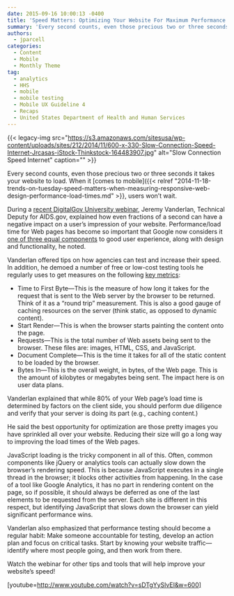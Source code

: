 ```yaml
---
date: 2015-09-16 10:00:13 -0400
title: 'Speed Matters: Optimizing Your Website For Maximum Performance'
summary: 'Every second counts, even those precious two or three seconds it takes your website to load. When it comes to mobile, users won&rsquo;t wait. During a recent DigitalGov University webinar, Jeremy Vanderlan, Technical Deputy for AIDS.gov, explained how even fractions of a second can have a negative impact on a user&rsquo;s impression of your website.'
authors:
  - jparcell
categories:
  - Content
  - Mobile
  - Monthly Theme
tag:
  - analytics
  - HHS
  - mobile
  - mobile testing
  - Mobile UX Guideline 4
  - Recaps
  - United States Department of Health and Human Services
---
```


{{< legacy-img src="https://s3.amazonaws.com/sitesusa/wp-content/uploads/sites/212/2014/11/600-x-330-Slow-Connection-Speed-Internet-Jrcasas-iStock-Thinkstock-164483907.jpg" alt="Slow Connection Speed Internet" caption="" >}} 

Every second counts, even those precious two or three seconds it takes your website to load. When it [comes to mobile]({{< relref "2014-11-18-trends-on-tuesday-speed-matters-when-measuring-responsive-web-design-performance-load-times.md" >}}, users won’t wait.

During a [recent DigitalGov University webinar](https://www.youtube.com/watch?t=10&v=sDTgYySlvEI), Jeremy Vanderlan, Technical Deputy for AIDS.gov, explained how even fractions of a second can have a negative impact on a user’s impression of your website. Performance/load time for Web pages has become so important that Google now considers it [one of three equal components](http://backlinko.com/google-ranking-factors) to good user experience, along with design and functionality, he noted.

Vanderlan offered tips on how agencies can test and increase their speed. In addition, he demoed a number of free or low-cost testing tools he regularly uses to get measures on the following [key metrics](https://sites.google.com/a/webpagetest.org/docs/using-webpagetest/metrics):

  * Time to First Byte—This is the measure of how long it takes for the request that is sent to the Web server by the browser to be returned. Think of it as a “round trip” measurement. This is also a good gauge of caching resources on the server (think static, as opposed to dynamic content).
  * Start Render—This is when the browser starts painting the content onto the page.
  * Requests—This is the total number of Web assets being sent to the browser. These files are: images, HTML, CSS, and JavaScript.
  * Document Complete—This is the time it takes for all of the static content to be loaded by the browser.
  * Bytes In—This is the overall weight, in bytes, of the Web page. This is the amount of kilobytes or megabytes being sent. The impact here is on user data plans.

Vanderlan explained that while 80% of your Web page’s load time is determined by factors on the client side, you should perform due diligence and verify that your server is doing its part (e.g., caching content.)

He said the best opportunity for optimization are those pretty images you have sprinkled all over your website. Reducing their size will go a long way to improving the load times of the Web pages.

JavaScript loading is the tricky component in all of this. Often, common components like jQuery or analytics tools can actually slow down the browser’s rendering speed. This is because JavaScript executes in a single thread in the browser; it blocks other activities from happening. In the case of a tool like Google Analytics, it has no part in rendering content on the page, so if possible, it should always be deferred as one of the last elements to be requested from the server. Each site is different in this respect, but identifying JavaScript that slows down the browser can yield significant performance wins.

Vanderlan also emphasized that performance testing should become a regular habit: Make someone accountable for testing, develop an action plan and focus on critical tasks. Start by knowing your website traffic—identify where most people going, and then work from there.

Watch the webinar for other tips and tools that will help improve your website’s speed!

[youtube=http://www.youtube.com/watch?v=sDTgYySlvEI&w=600]